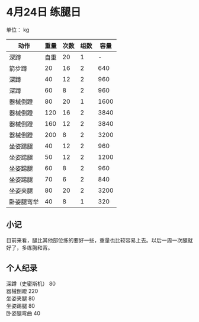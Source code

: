 # 4月24日 练腿日
单位： kg  

| 动作 | 重量 | 次数 | 组数 | 容量 |
| ----- | ----- | ----- | ----- | ----- |
| 深蹲 | 自重 | 20 | 1 | - |
| 箭步蹲 | 20 | 16 | 2 | 640 |
| 深蹲 | 40 | 12 | 2 | 960 |
| 深蹲 | 60 | 8 | 2 | 960 |
| 器械倒蹬 | 80 | 20 | 1 | 1600 |
| 器械倒蹬 | 120 | 16 | 2 | 3840 |
| 器械倒蹬 | 160 | 12 | 2 | 3840 |
| 器械倒蹬 | 200 | 8 | 2 | 3200 |
| 坐姿踢腿 | 40 | 12 | 2 | 960 |
| 坐姿踢腿 | 50 | 12 | 2 | 1200 |
| 坐姿踢腿 | 60 | 8 | 2 | 960 |
| 坐姿踢腿 | 70 | 6 | 2 | 840 |
| 坐姿夹腿 | 80 | 20 | 2 | 3200 |
| 卧姿腿弯举 | 40 | 8 | 1 | 320 |

## 小记
目前来看，腿比其他部位练的要好一些，重量也比较容易上去。以后一周一次腿就好了，多练胸和背。

## 个人纪录
深蹲（史密斯机） 80  
器械倒蹬 220  
坐姿夹腿 80  
坐姿踢腿 80  
卧姿腿弯曲 40
